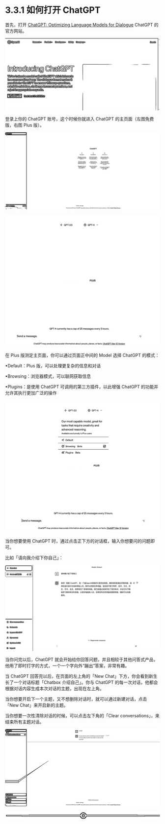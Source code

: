 # 3.3.1 如何打开 ChatGPT

首先，打开 [ChatGPT: Optimizing Language Models for Dialogue](https://openai.com/blog/chatgpt/) ChatGPT 的官方网站。

![](img/fc6328e74e851b6a9eb9572b8a5a3f5a.png)

登录上你的 ChatGPT 账号，这个时候你就进入 ChatGPT 的主页面（左图免费版，右图 Plus 版）。

![](img/7b1860d01c96ace92cf12f9dbcb24edd.png)

![](img/2250017d9fb4e8e33f1160a558bc0697.png)

在 Plus 版测定主页面，你可以通过页面正中间的 Model 选择 ChatGPT 的模式：

•Default：Plus 版，可以处理更复杂的信息和对话

•Browsing：浏览器模式，可以联网获取信息

•Plugins：是使用 ChatGPT 可调用的第三方插件，以此增强 ChatGPT 的功能并允许其执行更加广泛的操作

![](img/b21aaf2fccf8071997e70d5910c561ab.png)

当你想要使用 ChatGPT 时，通过点击正下方的对话框，输入你想要问的问题即可。

比如「请向我介绍下你自己」：

![](img/84c04e1232ff578bd8ebf3d9780a54fe.png)

当你问完以后，ChatGPT 就会开始给你回答问题，并且相较于其他问答式产品，他用了即时打字的方式，一个一个字向外“蹦出”答案，非常有趣。

当 ChatGPT 回答完以后，在页面的左上角的「New Chat」下方，你会看到新生长了一个对话标题「Chatbox 介绍自己」。你与 ChatGPT 的每一次对话，他都会根据对话内容生成本次对话的主题，出现在左上角。

当你想要开启下一个主题，又不想删除对话时，就可以通过新建对话，点击「New Chat」来开启新的主题。

当你想要一次性清除对话的时候，可以点击左下角的「Clear conversations」，来结束所有主题对话。

![](img/9d34ccc053522bf57eab76071da6c59e.png)

![](img/6ee508850b27e2c7d179da2f3eea659e.png)